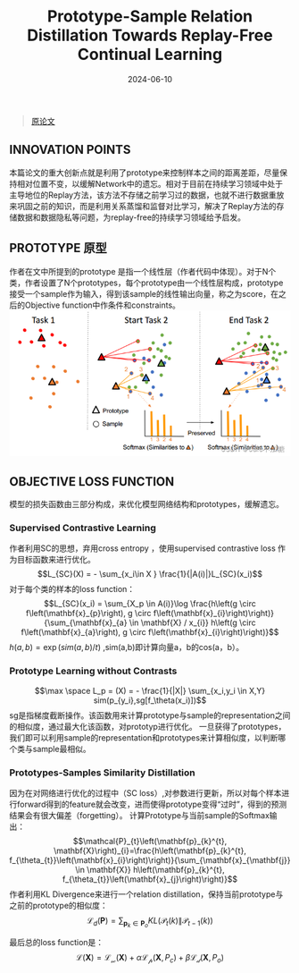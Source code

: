﻿---
title: Prototype-Sample Relation Distillation Towards Replay-Free Continual Learning
summary: ICML2023 | It propose a new method for continual learning, by controling the distance between prototypes, easing forgetting in the network.
date: 2024-06-10
authors:
  - admin
tags:
  - prototype
  - continual learning
---
>[原论文](https://arxiv.org/abs/2303.14771)
## INNOVATION POINTS
本篇论文的重大创新点就是利用了prototype来控制样本之间的距离差距，尽量保持相对位置不变，以缓解Network中的遗忘。相对于目前在持续学习领域中处于主导地位的Replay方法，该方法不存储之前学习过的数据，也就不进行数据重放来巩固之前的知识，而是利用关系蒸馏和监督对比学习，解决了Replay方法的存储数据和数据隐私等问题，为replay-free的持续学习领域给予启发。
## PROTOTYPE 原型
作者在文中所提到的prototype 是指一个线性层（作者代码中体现）。对于N个类，作者设置了N个prototypes，每个prototype由一个线性层构成，prototype接受一个sample作为输入，得到该sample的线性输出向量，称之为score，在之后的Objective function中作条件和constraints。
![Alt text](image.png)
## OBJECTIVE LOSS FUNCTION
模型的损失函数由三部分构成，来优化模型网络结构和prototypes，缓解遗忘。
### Supervised Contrastive Learning
作者利用SC的思想，弃用cross entropy ，使用supervised contrastive loss 作为目标函数来进行优化。
$$L_{SC}(X) = - \sum_{x_i\in X } \frac{1}{|A(i)|}L_{SC}(x_i)$$
对于每个类的样本的loss function：
$$L_{SC}(x_i) = \sum_{X_p \in A(i)}\log \frac{h\left(g \circ f\left(\mathbf{x}_{p}\right), g \circ f\left(\mathbf{x}_{i}\right)\right)}{\sum_{\mathbf{x}_{a} \in \mathbf{X} / x_{i}} h\left(g \circ f\left(\mathbf{x}_{a}\right), g \circ f\left(\mathbf{x}_{i}\right)\right)}$$
$h(a,b) = \exp(sim(a,b)/t)$	,sim(a,b)即计算向量a，b的cos(a，b）。
### Prototype Learning without Contrasts
$$\max \space L_p = (X) = - \frac{1}{|X|} \sum_{x_i,y_i \in X,Y} sim(p_{y_i},sg[f_\theta(x_i)])$$
sg是指梯度截断操作。该函数用来计算prototype与sample的representation之间的相似度，通过最大化该函数，对prototyp进行优化。
一旦获得了prototypes，我们即可以利用sample的representation和prototypes来计算相似度，以判断哪个类与sample最相似。
### Prototypes-Samples Similarity Distillation
因为在对网络进行优化的过程中（SC loss）,对参数进行更新，所以对每个样本进行forward得到的feature就会改变，进而使得prototype变得“过时”，得到的预测结果会有很大偏差（forgetting）。
计算Prototype与当前sample的Softmax输出：
$$\mathcal{P}_{t}\left(\mathbf{p}_{k}^{t}, \mathbf{X}\right)_{i}=\frac{h\left(\mathbf{p}_{k}^{t}, f_{\theta_{t}}\left(\mathbf{x}_{i}\right)\right)}{\sum_{\mathbf{x}_{\mathbf{j}} \in \mathbf{X}} h\left(\mathbf{p}_{k}^{t}, f_{\theta_{t}}\left(\mathbf{x}_{j}\right)\right)}$$
作者利用KL Divergence来进行一个relation distillation，保持当前prototype与之前的prototype的相似度：
$$\mathcal{L}_{d}(\mathbf{P})=\sum_{\mathbf{p}_{k} \in \mathbf{P}_{o}} K L\left(\mathcal{P}_{t}(k) \| \mathcal{P}_{t-1}(k)\right)$$

最后总的loss function是：
$$\mathcal{L}(\mathbf{X}) = \mathcal{L_{sc}}(\mathbf{X})+\alpha\mathcal{L_p}(\mathcal{\mathbf{X}},P_c)+ \beta\mathcal{L_d}(\mathcal{\mathbf{X}},P_o)$$



